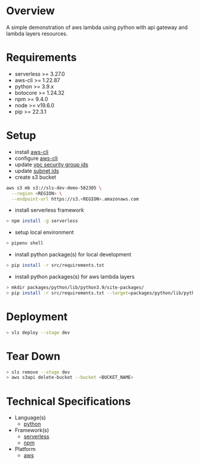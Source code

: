 # Overview
A simple demonstration of aws lambda using python with api gateway and lambda layers resources.

# Requirements
- serverless >= 3.27.0
- aws-cli >= 1.22.87
- python >= 3.9.x
- botocore >= 1.24.32
- npm >= 9.4.0
- node >= v19.6.0
- pip >= 22.3.1

# Setup
- install [aws-cli](https://docs.aws.amazon.com/cli/latest/userguide/getting-started-install.html)
- configure [aws-cli](https://docs.aws.amazon.com/cli/latest/reference/configure/)
- update [vpc security group ids](https://github.com/thisismindo/serverless/blob/main/resources.yml#L15)
- update [subnet ids](https://github.com/thisismindo/serverless/blob/main/resources.yml#L23-L25)
- create s3 bucket
```sh
aws s3 mb s3://sls-dev-demo-582305 \
  --region <REGION> \
  --endpoint-url https://s3.<REGION>.amazonaws.com
```
- install serverless framework
```sh
> npm install -g serverless
```
- setup local environment
```sh
> pipenv shell
```
- install python package(s) for local development
```sh
> pip install -r src/requirements.txt
```
- install python packages(s) for aws lambda layers
```sh
> mkdir packages/python/lib/python3.9/site-packages/
> pip install -r src/requirements.txt --target=packages/python/lib/python3.9/site-packages/
```

# Deployment
```sh
> sls deploy --stage dev
```

# Tear Down
```sh
> sls remove --stage dev
> aws s3api delete-bucket --bucket <BUCKET_NAME>
```

# Technical Specifications
- Language(s)
  - [python](https://www.python.org/)
- Framework(s)
  - [serverless](https://www.serverless.com/)
  - [npm](https://www.npmjs.com/)
- Platform
  - [aws](https://aws.amazon.com/)

